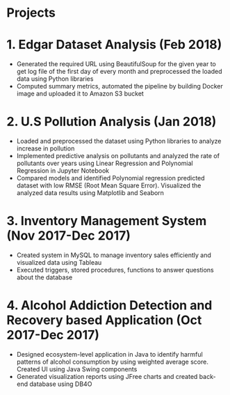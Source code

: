 # Projects

# 1. Edgar Dataset Analysis   (Feb 2018) 
- Generated the required URL using BeautifulSoup for the given year to get log file of the first day of every month and preprocessed the    loaded data using Python libraries 
- Computed summary metrics, automated the pipeline by building Docker image and uploaded it to Amazon S3 bucket  
 
# 2. U.S Pollution Analysis   (Jan 2018)
- Loaded and preprocessed the dataset using Python libraries to analyze increase in pollution 
- Implemented predictive analysis on pollutants and analyzed the rate of pollutants over years using Linear Regression and Polynomial  Regression in Jupyter Notebook 
- Compared models and identified Polynomial regression predicted dataset with low RMSE (Root Mean Square Error). Visualized the analyzed data results using Matplotlib and Seaborn 
 
# 3. Inventory Management System    (Nov 2017-Dec 2017)
- Created system in MySQL to manage inventory sales efficiently and visualized data using Tableau 
- Executed triggers, stored procedures, functions to answer questions about the database  
 
# 4. Alcohol Addiction Detection and Recovery based Application      (Oct 2017-Dec 2017) 
- Designed ecosystem-level application in Java to identify harmful patterns of alcohol consumption by using weighted average score.  Created UI using Java Swing components
- Generated visualization reports using JFree charts and created back-end database using DB4O
